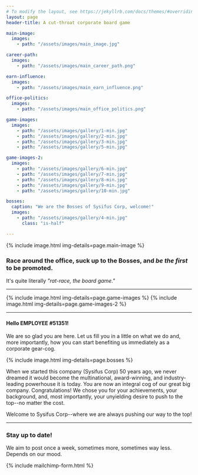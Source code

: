 ```yaml
---
# To modify the layout, see https://jekyllrb.com/docs/themes/#overriding-theme-defaults
layout: page
header-title: A cut-throat corporate board game

main-image:
  images:
    - path: "/assets/images/main_image.jpg"

career-path:
  images:
    - path: "/assets/images/main_career_path.png"

earn-influence:
  images:
    - path: "/assets/images/main_earn_influence.png"

office-politics:
  images:
    - path: "/assets/images/main_office_politics.png"

game-images:
  images:
    - path: "/assets/images/gallery/1-min.jpg"
    - path: "/assets/images/gallery/2-min.jpg"
    - path: "/assets/images/gallery/3-min.jpg"
    - path: "/assets/images/gallery/5-min.jpg"

game-images-2:
  images:
    - path: "/assets/images/gallery/6-min.jpg"
    - path: "/assets/images/gallery/7-min.jpg"
    - path: "/assets/images/gallery/8-min.jpg"
    - path: "/assets/images/gallery/9-min.jpg"
    - path: "/assets/images/gallery/10-min.jpg"

bosses:
  caption: "We are the Bosses of Sysifus Corp, welcome!"
  images:
    - path: "/assets/images/gallery/4-min.jpg"
      class: "is-half"

---
```


{% include image.html img-details=page.main-image %}

### Race around the office, suck up to the Bosses, and _be the first_ to be promoted.

It's quite literally _"rat-race, the board game."_

---

{% include image.html img-details=page.game-images %}
{% include image.html img-details=page.game-images-2 %}

---

#### Hello EMPLOYEE #51351!

We are so glad you are here. Let us fill you in a little on what we do and, more importantly, how you can start benefiting us immediately as a corporate gear-cog.  

{% include image.html img-details=page.bosses %}

When we started this company (Sysifus Corp) 50 years ago, we never dreamed it would become the multinational, award-winning, and industry-leading powerhouse it is today. You are now an integral cog of our great big company. Congratulations! We chose you for your achievements, your background, and, most importantly, your unyielding desire to push to the top--no matter the cost.

Welcome to Sysifus Corp--where we are always pushing our way to the top!


---

### Stay up to date!
We aim to post once a week, sometimes more, sometimes way less. Depends on our mood.

{% include mailchimp-form.html %}
